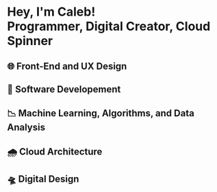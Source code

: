 <h1>Hey, I'm Caleb! <br/></a href="https://github.com/joshmadakor1"/>Programmer</a>, </a href="https://www.linkedin.com/in/joshmadakor/">Digital Creator</a>, </a href="https://www.youtube.com/c/joshmadakor">Cloud Spinner</a></h1>


<h2>🌐 Front-End and UX Design</h2>
<h2>💾 Software Developement</h2>

<h2>📉 Machine Learning, Algorithms, and Data Analysis </h2>


<h2>🌧️ Cloud Architecture </h2>


<h2>🛸  Digital Design </h2>



